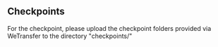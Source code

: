 ## Checkpoints
For the checkpoint, please upload the checkpoint folders provided via WeTransfer to the directory "checkpoints/"
